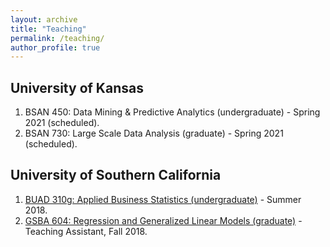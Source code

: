 ```yaml
---
layout: archive
title: "Teaching"
permalink: /teaching/
author_profile: true
---
```


## University of Kansas
<ol>
   <li>BSAN 450: Data Mining & Predictive Analytics (undergraduate) - Spring 2021 (scheduled).
     </li>
   <li>BSAN 730: Large Scale Data Analysis (graduate) - Spring 2021 (scheduled). 
   </li>
</ol>

## University of Southern California

<ol>
   <li><a href="https://classes.usc.edu/term-20182/course/buad-310/" target="_blank">BUAD 310g: Applied Business Statistics (undergraduate)</a> - Summer 2018.
   </li>
   <li><a href="https://classes.usc.edu/term-20183/course/gsba-604/" target="_blank">GSBA 604: Regression and Generalized Linear Models (graduate)</a> - Teaching Assistant, Fall 2018. 
   </li>
</ol>

